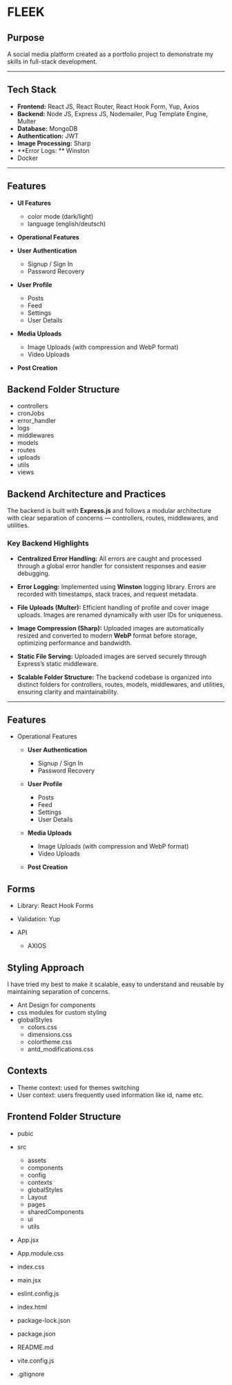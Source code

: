 # FLEEK

## Purpose

A social media platform created as a portfolio project to demonstrate my skills in full-stack development.

---

## Tech Stack

- **Frontend:** React JS, React Router, React Hook Form, Yup, Axios
- **Backend:** Node JS, Express JS, Nodemailer, Pug Template Engine, Multer
- **Database:** MongoDB
- **Authentication:** JWT
- **Image Processing:** Sharp
- **Error Logs: ** Winston
- Docker

---

## Features

- **UI Features**

  - color mode (dark/light)
  - language (english/deutsch)

- **Operational Features**

- **User Authentication**
  - Signup / Sign In
  - Password Recovery
- **User Profile**
  - Posts
  - Feed
  - Settings
  - User Details
- **Media Uploads**
  - Image Uploads (with compression and WebP format)
  - Video Uploads
- **Post Creation**

## Backend Folder Structure

- controllers
- cronJobs
- error_handler
- logs
- middlewares
- models
- routes
- uploads
- utils
- views

## Backend Architecture and Practices

The backend is built with **Express.js** and follows a modular architecture with clear separation of concerns — controllers, routes, middlewares, and utilities.

### Key Backend Highlights

- **Centralized Error Handling:**
  All errors are caught and processed through a global error handler for consistent responses and easier debugging.

- **Error Logging:**
  Implemented using **Winston** logging library. Errors are recorded with timestamps, stack traces, and request metadata.

- **File Uploads (Multer):**
  Efficient handling of profile and cover image uploads. Images are renamed dynamically with user IDs for uniqueness.

- **Image Compression (Sharp):**
  Uploaded images are automatically resized and converted to modern **WebP** format before storage, optimizing performance and bandwidth.

- **Static File Serving:**
  Uploaded images are served securely through Express’s static middleware.

- **Scalable Folder Structure:**
  The backend codebase is organized into distinct folders for controllers, routes, models, middlewares, and utilities, ensuring clarity and maintainability.

---

## Features

- Operational Features

  - **User Authentication**

    - Signup / Sign In
    - Password Recovery

  - **User Profile**

    - Posts
    - Feed
    - Settings
    - User Details

  - **Media Uploads**

    - Image Uploads (with compression and WebP format)
    - Video Uploads

  - **Post Creation**

## Forms

- Library: React Hook Forms
- Validation: Yup

- API
  - AXIOS

## Styling Approach

I have tried my best to make it scalable, easy to understand and reusable by maintaining separation of concerns.

- Ant Design for components
- css modules for custom styling
- globalStyles
  - colors.css
  - dimensions.css
  - colortheme.css
  - antd_modifications.css

## Contexts

- Theme context: used for themes switching
- User context: users frequently used information like id, name etc.

## Frontend Folder Structure

- pubic
- src

  - assets
  - components
  - config
  - contexts
  - globalStyles
  - Layout
  - pages
  - sharedComponents
  - ui
  - utils

- App.jsx
- App.module.css
- index.css
- main.jsx
- eslint.config.js
- index.html
- package-lock.json
- package.json
- README.md
- vite.config.js
- .gitignore
